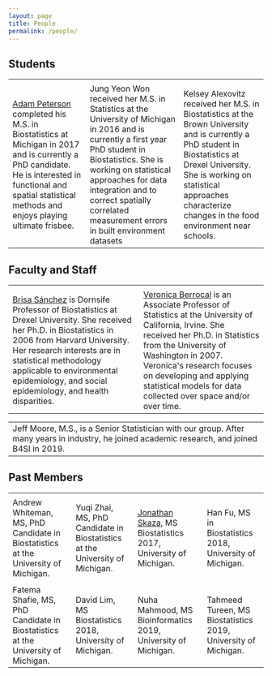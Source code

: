 ```yaml
---
layout: page
title: People
permalink: /people/
---
```


## Students

<table>
  <tbody>
    <tr>
      <td><div class="thumbpeterson"></div></td>
      <td><div class="thumbjung"></div></td>
      <td><div class="thumbjung"></div></td>
    </tr>
     <tr>
      <td> <a href="http://apeterson91.github.io/">Adam Peterson</a> completed his M.S. in Biostatistics at Michigan in 2017 and is currently a PhD candidate. He is interested in functional and spatial statistical methods and enjoys playing ultimate frisbee.</td>
      <td>Jung Yeon Won received her M.S. in Statistics at the University of Michigan in 2016 and is currently a first year PhD student in Biostatistics. She is working on statistical approaches for data integration and to correct spatially correlated measurement errors in built environment datasets </td>
      <td>Kelsey Alexovitz received her M.S. in Biostatistics at the Brown University and is currently a PhD student in Biostatistics at Drexel University. She is working on statistical approaches characterize changes in the food environment near schools. </td>
    </tr>
  </tbody>
</table>


## Faculty and Staff

<table>
  <tbody>
    <tr>
      <td><div class="thumbbrisa"></div></td>
      <td><div class="thumbveronica"></div></td>
    </tr>
    <tr>
     <td> <a href="https://drexel.edu/dornsife/academics/faculty/Brisa%20Sanchez/">Brisa Sánchez</a> is Dornsife Professor of Biostatistics at Drexel University. She received her Ph.D. in Biostatistics in 2006 from Harvard University. Her research interests are in statistical methodology applicable to environmental epidemiology, and social epidemiology, and health disparities.</td>
      <td><a href="https://www.stat.uci.edu/faculty/veronica-berrocal/">Veronica Berrocal</a> is an Associate Professor of Statistics at the University of California, Irvine. She received her Ph.D. in Statistics from the University of Washington in 2007. Veronica's research focuses on developing and applying statistical models for data collected over space and/or over time. </td>
    </tr>
  </tbody>
</table>

<table>
  <tbody>
    <tr>
      <td> Jeff Moore, M.S., is a Senior Statistician with our group.  After many years in industry, he joined academic research, and joined B4SI in 2019. </td>
    </tr>
  </tbody>
</table>



## Past Members

<table>
  <tbody>
    <tr>
      <td><div class="thumbwhiteman"></div></td>
      <td><div class="thumbyuqi"></div></td>
      <td><div class="thumbskaza"></div></td>
      <td><div class="thumbhan"></div></td>
    </tr>
    <tr>
      <td> Andrew Whiteman, MS, PhD Candidate in Biostatistics at the University of Michigan.</td>
      <td>Yuqi Zhai, MS, PhD Candidate in Biostatistics at the University of Michigan.</td>
      <td> <a href="http://jskaza.github.io">Jonathan Skaza</a>, MS Biostatistics 2017, University of Michigan. </td>
      <td> Han Fu, MS in Biostatistics 2018, University of Michigan.</td>
    </tr>
    <tr>
      <td><div class="thumbfatema"></div></td>
      <td><div class="thumbdavid"></div></td>
    </tr>
     <tr>
      <td>Fatema Shafie, MS, PhD Candidate in Biostatistics at the University of Michigan.</td>
      <td>David Lim, MS Biostatistics 2018, University of Michigan.</td>
      <td>Nuha Mahmood, MS Bioinformatics 2019, University of Michigan.</td>
      <td>Tahmeed Tureen, MS Biostatistics 2019, University of Michigan.</td>
   </tr>
    <tr>
     </tr>
  </tbody>
</table>

